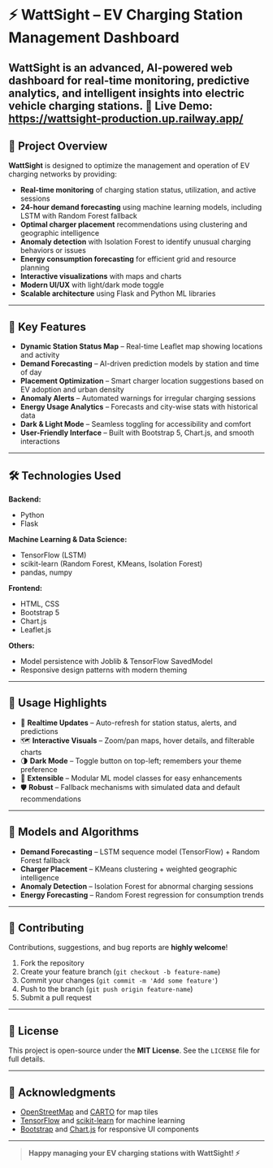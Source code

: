 # ⚡ WattSight – EV Charging Station Management Dashboard

**WattSight** is an advanced, AI-powered web dashboard for real-time monitoring, predictive analytics, and intelligent insights into electric vehicle charging stations.
🔗 **Live Demo:** https://wattsight-production.up.railway.app/
---

## 🚀 Project Overview

**WattSight** is designed to optimize the management and operation of EV charging networks by providing:

- **Real-time monitoring** of charging station status, utilization, and active sessions  
- **24-hour demand forecasting** using machine learning models, including LSTM with Random Forest fallback  
- **Optimal charger placement** recommendations using clustering and geographic intelligence  
- **Anomaly detection** with Isolation Forest to identify unusual charging behaviors or issues  
- **Energy consumption forecasting** for efficient grid and resource planning  
- **Interactive visualizations** with maps and charts  
- **Modern UI/UX** with light/dark mode toggle  
- **Scalable architecture** using Flask and Python ML libraries

---

## 🎯 Key Features

- **Dynamic Station Status Map** – Real-time Leaflet map showing locations and activity  
- **Demand Forecasting** – AI-driven prediction models by station and time of day  
- **Placement Optimization** – Smart charger location suggestions based on EV adoption and urban density  
- **Anomaly Alerts** – Automated warnings for irregular charging sessions  
- **Energy Usage Analytics** – Forecasts and city-wise stats with historical data  
- **Dark & Light Mode** – Seamless toggling for accessibility and comfort  
- **User-Friendly Interface** – Built with Bootstrap 5, Chart.js, and smooth interactions  

---

## 🛠 Technologies Used

**Backend:**
- Python
- Flask

**Machine Learning & Data Science:**
- TensorFlow (LSTM)
- scikit-learn (Random Forest, KMeans, Isolation Forest)
- pandas, numpy

**Frontend:**
- HTML, CSS
- Bootstrap 5
- Chart.js
- Leaflet.js

**Others:**
- Model persistence with Joblib & TensorFlow SavedModel
- Responsive design patterns with modern theming

---

## 🌟 Usage Highlights

- 🔁 **Realtime Updates** – Auto-refresh for station status, alerts, and predictions  
- 🗺 **Interactive Visuals** – Zoom/pan maps, hover details, and filterable charts  
- 🌗 **Dark Mode** – Toggle button on top-left; remembers your theme preference  
- 🔧 **Extensible** – Modular ML model classes for easy enhancements  
- 🛡 **Robust** – Fallback mechanisms with simulated data and default recommendations  

---

## 🧠 Models and Algorithms

- **Demand Forecasting** – LSTM sequence model (TensorFlow) + Random Forest fallback  
- **Charger Placement** – KMeans clustering + weighted geographic intelligence  
- **Anomaly Detection** – Isolation Forest for abnormal charging sessions  
- **Energy Forecasting** – Random Forest regression for consumption trends  

---

## 🤝 Contributing

Contributions, suggestions, and bug reports are **highly welcome**!

1. Fork the repository  
2. Create your feature branch (`git checkout -b feature-name`)  
3. Commit your changes (`git commit -m 'Add some feature'`)  
4. Push to the branch (`git push origin feature-name`)  
5. Submit a pull request  

---

## 📄 License

This project is open-source under the **MIT License**. See the `LICENSE` file for full details.

---

## 🙏 Acknowledgments

- [OpenStreetMap](https://www.openstreetmap.org/) and [CARTO](https://carto.com/) for map tiles  
- [TensorFlow](https://www.tensorflow.org/) and [scikit-learn](https://scikit-learn.org/) for machine learning  
- [Bootstrap](https://getbootstrap.com/) and [Chart.js](https://www.chartjs.org/) for responsive UI components  

---

> **Happy managing your EV charging stations with WattSight! ⚡**
